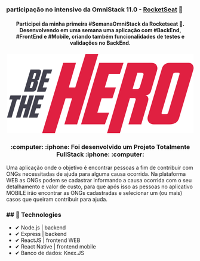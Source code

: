 ### participação no intensivo da OmniStack 11.0 - [RocketSeat](https://rocketseat.com.br/) :rocket:

<h4 align="center">
    Participei da minha primeira #SemanaOmniStack da Rocketseat 🚀. Desenvolvendo em uma semana uma aplicação com #BackEnd, #FrontEnd e #Mobile, criando também funcionalidades de testes e validações no BackEnd.

</h4>  



<h3 align="center">
  <img src="./logo.svg">
</h3>



<h3 align="center">
:computer: :iphone: Foi desenvolvido um Projeto Totalmente FullStack :iphone: :computer: 
</h3>


 Uma aplicação onde o objetivo é encontrar pessoas a fim de contribuir com ONGs necessitadas de ajuda para alguma causa ocorrida. Na plataforma WEB as ONGs podem se cadastrar informando a causa ocorrida com o seu detalhamento e valor de custo, para que após isso as pessoas no aplicativo MOBILE irão encontrar as ONGs cadastradas e selecionar um (ou mais) casos que queiram contribuir para ajuda.

### ## :rocket: Technologies
- ✔ Node.js | backend
- ✔ Express | backend
- ✔ ReactJS | frontend WEB
- ✔ React Native | frontend mobile
- ✔ Banco de dados: Knex.JS
